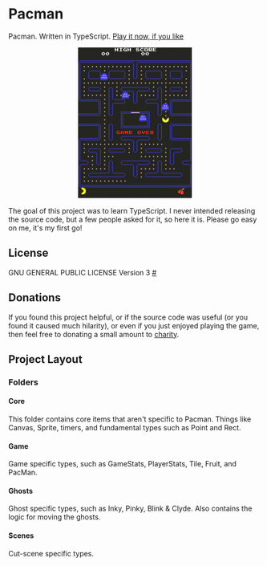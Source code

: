 ﻿# Pacman

Pacman. Written in TypeScript.  [Play it now, if you like](http://pacman.backroomsoftware.com/)

<p align="center">
  <img src="doc/screenshot1.png" alt="Screenshot"/>
</p>

The goal of this project was to learn TypeScript.  I never intended
releasing the source code, but a few people asked for it, so here it is.  Please go easy on me, it's my first go!

## License
GNU GENERAL PUBLIC LICENSE Version 3 [#](LICENSE.txt)

## Donations
If you found this project helpful, or if the source code was useful (or you found it caused much hilarity), or even if you just enjoyed playing the game,
then feel free to donating a small amount to [charity](https://www.justgiving.com/fundraising/steve-dunn7).

## Project Layout

### Folders
#### Core
This folder contains core items that aren't specific to Pacman.  Things like
Canvas, Sprite, timers, and fundamental types such as Point and Rect.

#### Game
Game specific types, such as GameStats, PlayerStats, Tile, Fruit, and PacMan.

#### Ghosts
Ghost specific types, such as Inky, Pinky, Blink & Clyde.  Also contains the logic
for moving the ghosts.

#### Scenes
Cut-scene specific types.


